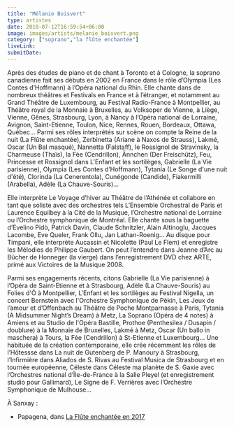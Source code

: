 ```yaml
---
title: "Mélanie Boisvert"
type: artistes
date: 2018-07-12T16:59:54+06:00
image: images/artists/melanie_boisvert.png
category: ["soprano","la flûte enchantée"]
liveLink: 
submitDate: 
---
```


Après des études de piano et de chant à Toronto et à Cologne, la soprano canadienne fait ses débuts en 2002 en France dans le rôle d’Olympia (Les Contes d’Hoffmann) à l’Opéra national du Rhin. Elle chante dans de nombreux théâtres et Festivals en France et à l’étranger, et notamment au Grand Théâtre de Luxembourg, au Festival Radio-France à Montpellier, au Théâtre royal de la Monnaie à Bruxelles, au Volksoper de Vienne, à Liège, Vienne, Gênes, Strasbourg, Lyon, à Nancy à l’Opéra national de Lorraine, Avignon, Saint-Etienne, Toulon, Nice, Rennes, Rouen, Bordeaux, Ottawa, Québec... Parmi ses rôles interprétés sur scène on compte  la Reine de la nuit (La Flûte enchantée), Zerbinetta (Ariane à Naxos de Strauss), Lakmé, Oscar (Un Bal masqué), Nannetta (Falstaff), le Rossignol de Stravinsky, la Charmeuse (Thaïs), la Fée (Cendrillon), Ännchen (Der Freischütz), Feu, Princesse et Rossignol dans L’Enfant et les sortilèges, Gabrielle (La Vie parisienne), Olympia (Les Contes d’Hoffmann), Tytania (Le Songe d'une nuit d'été), Clorinda (La Cenerentola), Cunégonde (Candide), Fiakermilli (Arabella), Adèle (La Chauve-Souris)…

Elle interprète Le Voyage d’hiver au Théâtre de l’Athénée et collabore en tant que soliste avec des orchestres tels L’Ensemble Orchestral de Paris et Laurence Equilbey à la Cité de la Musique, l’Orchestre national de Lorraine ou l’Orchestre symphonique de Montréal. Elle chante sous la baguette d’Evelino Pidò, Patrick Davin, Claude Schnitzler, Alain Altinoglu, Jacques Lacombe, Eve Queler, Frank Ollu, Jan Lathan-Roenig…  Au disque pour Timpani, elle interprète Aucassin et Nicolette (Paul Le Flem) et enregistre les Mélodies de Philippe Gaubert. On peut l’entendre dans Jeanne d’Arc au Bûcher de Honneger (la vierge) dans l’enregistrement DVD chez ARTE, primé aux Victoires de la Musique 2008.

Parmi ses engagements récents, citons Gabrielle (La Vie parisienne) à l’Opéra de Saint-Etienne et à Strasbourg, Adèle (La Chauve-Souris) au Folies d'Ô à Montpellier, L'Enfant et les sortilèges au Festival Nigella, un concert Bernstein avec l'Orchestre Symphonique de Pékin, Les Jeux de l’amour et d’Offenbach au Théâtre de Poche Montparnasse à Paris,  Tytania (A Midsummer Night’s Dream) à Metz, La Soprano (Opéra de 4 notes) à Amiens et au Studio de l'Opéra Bastille, Prothoe (Penthesilea / Dusapin / doublure) à la Monnaie de Bruxelles, Lakmé à Metz,  Oscar (Un ballo in maschera) à Tours, la Fée (Cendrillon) à St-Etienne et Luxembourg… Une habituée de la création contemporaine, elle crée récemment les rôles de l’Hôtessse dans La nuit de Gutenberg de P. Manoury à Strasbourg, l’Infirmière dans Aliados de S. Rivas au Festival Musica de Strasbourg et en tournée européenne, Céleste dans Céleste ma planète de S. Gaxie avec l’Orchestres national d’Île-de-France à la Salle Pleyel (et enregistrement studio pour Gallimard), Le Signe de F. Verrières avec l’Orchestre Symphonique de Mulhouse…


À Sanxay :
- Papagena, dans [La Flûte enchantée en 2017](/portfolio/2017_flute/)
